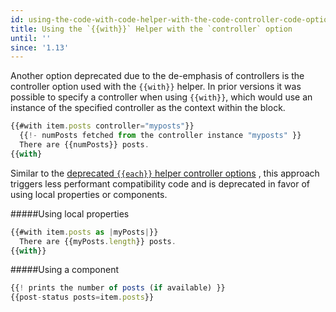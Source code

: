 ```yaml
---
id: using-the-code-with-code-helper-with-the-code-controller-code-option
title: Using the `{{with}}` Helper with the `controller` option
until: ''
since: '1.13'
---
```


Another option deprecated due to the de-emphasis of controllers is the controller
option used with the `{{with}}` helper.  In prior versions it was possible to
specify a controller when using `{{with}}`, which would use an instance of the
specified controller as the context within the block.

```javascript
{{#with item.posts controller="myposts"}}
  {{!- numPosts fetched from the controller instance "myposts" }}
  There are {{numPosts}} posts.
{{with}
```

Similar to the
[deprecated `{{each}}` helper controller options](http://emberjs.com/deprecations/v1.x#toc_view-and-controller-options-on-the-code-each-code-helper)
, this approach triggers less performant compatibility code and is deprecated in
favor of using local properties or components.

#####Using local properties

```javascript
{{#with item.posts as |myPosts|}}
  There are {{myPosts.length}} posts.
{{with}}
```

#####Using a component

```javascript
{{! prints the number of posts (if available) }}
{{post-status posts=item.posts}}
```
